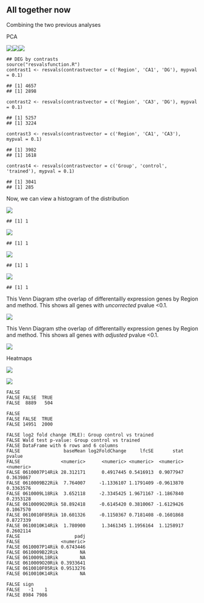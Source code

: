 All together now
----------------

Combining the two previous analyses

PCA

![](../figures/03_behaviortest/PCA-1.png)![](../figures/03_behaviortest/PCA-2.png)![](../figures/03_behaviortest/PCA-3.png)

    ## DEG by contrasts
    source("resvalsfunction.R")
    contrast1 <- resvals(contrastvector = c('Region', 'CA1', 'DG'), mypval = 0.1)

    ## [1] 4657
    ## [1] 2898

    contrast2 <- resvals(contrastvector = c('Region', 'CA3', 'DG'), mypval = 0.1)

    ## [1] 5257
    ## [1] 3224

    contrast3 <- resvals(contrastvector = c('Region', 'CA1', 'CA3'), mypval = 0.1)

    ## [1] 3982
    ## [1] 1618

    contrast4 <- resvals(contrastvector = c('Group', 'control', 'trained'), mypval = 0.1)

    ## [1] 3041
    ## [1] 285

Now, we can view a histogram of the distribution

![](../figures/03_behaviortest/histogram-1.png)

    ## [1] 1

![](../figures/03_behaviortest/histogram-2.png)

    ## [1] 1

![](../figures/03_behaviortest/histogram-3.png)

    ## [1] 1

![](../figures/03_behaviortest/histogram-4.png)

    ## [1] 1

This Venn Diagram sthe overlap of differentailly expression genes by
Region and method. This shows all genes with *uncorrected* pvalue
&lt;0.1.

![](../figures/03_behaviortest/VennDiagramPVal-1.png)

This Venn Diagram sthe overlap of differentailly expression genes by
Region and method. This shows all genes with *adjusted* pvalue &lt;0.1.

![](../figures/03_behaviortest/VennDiagramPadj-1.png)

Heatmaps

![](../figures/03_behaviortest/HeatmapPadj-1.png)

![](../figures/03_behaviortest/HeatmapPvalue-1.png)

    FALSE 
    FALSE FALSE  TRUE 
    FALSE  8889   504

    FALSE 
    FALSE FALSE  TRUE 
    FALSE 14951  2000

    FALSE log2 fold change (MLE): Group control vs trained 
    FALSE Wald test p-value: Group control vs trained 
    FALSE DataFrame with 6 rows and 6 columns
    FALSE                baseMean log2FoldChange     lfcSE       stat    pvalue
    FALSE               <numeric>      <numeric> <numeric>  <numeric> <numeric>
    FALSE 0610007P14Rik 28.312171      0.4917445 0.5416913  0.9077947 0.3639867
    FALSE 0610009B22Rik  7.764007     -1.1336107 1.1791409 -0.9613870 0.3363576
    FALSE 0610009L18Rik  3.652118     -2.3345425 1.9671167 -1.1867840 0.2353128
    FALSE 0610009O20Rik 58.892418     -0.6145420 0.3810067 -1.6129426 0.1067570
    FALSE 0610010F05Rik 10.601326     -0.1150367 0.7181408 -0.1601868 0.8727339
    FALSE 0610010K14Rik  1.780900      1.3461345 1.1956164  1.1258917 0.2602114
    FALSE                    padj
    FALSE               <numeric>
    FALSE 0610007P14Rik 0.6743446
    FALSE 0610009B22Rik        NA
    FALSE 0610009L18Rik        NA
    FALSE 0610009O20Rik 0.3933641
    FALSE 0610010F05Rik 0.9513276
    FALSE 0610010K14Rik        NA

    FALSE sign
    FALSE   -1    1 
    FALSE 8984 7986
